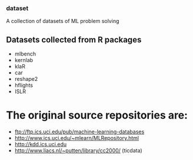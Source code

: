 ### dataset
A collection of datasets of ML problem solving


## Datasets collected from R packages

* mlbench
* kernlab
* klaR
* car
* reshape2
* hflights
* ISLR


# The original source repositories are:

* ftp://ftp.ics.uci.edu/pub/machine-learning-databases
* http://www.ics.uci.edu/~mlearn/MLRepository.html
* http://kdd.ics.uci.edu
* http://www.liacs.nl/~putten/library/cc2000/ (ticdata)
